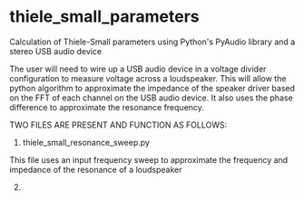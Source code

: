# thiele_small_parameters
Calculation of Thiele-Small parameters using Python's PyAudio library and a stereo USB audio device

The user will need to wire up a USB audio device in a voltage divider configuration to measure voltage across a loudspeaker. This will allow the python algorithm to approximate the impedance of the speaker driver based on the FFT of each channel on the USB audio device. It also uses the phase difference to approximate the resonance frequency.

TWO FILES ARE PRESENT AND FUNCTION AS FOLLOWS:

1. thiele_small_resonance_sweep.py
  
  This file uses an input frequency sweep to approximate the frequency and impedance of the resonance of a loudspeaker
  
2. 

